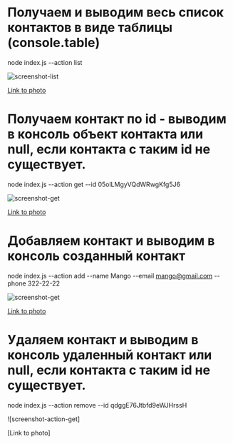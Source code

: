 # Получаем и выводим весь список контактов в виде таблицы (console.table)

node index.js --action list

![screenshot-list](https://i.ibb.co/xCcyYHs/1.png)

[Link to photo](https://ibb.co/Mcz3ntX)

# Получаем контакт по id - выводим в консоль объект контакта или null, если контакта с таким id не существует.

node index.js --action get --id 05olLMgyVQdWRwgKfg5J6

![screenshot-get](https://i.ibb.co/f42wR3k/1.png)

[Link to photo](https://ibb.co/sy2YSTK)

# Добавляем контакт и выводим в консоль созданный контакт

node index.js --action add --name Mango --email mango@gmail.com --phone 322-22-22

![screenshot-get](https://i.ibb.co/zGzc9VB/1.png)

[Link to photo](https://ibb.co/qkvGqYc)

# Удаляем контакт и выводим в консоль удаленный контакт или null, если контакта с таким id не существует.

node index.js --action remove --id qdggE76Jtbfd9eWJHrssH

![screenshot-action-get]

[Link to photo]
